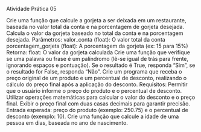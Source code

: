 Atividade Prática 05


Crie uma função que calcule a gorjeta a ser deixada em um restaurante, baseada no valor total da conta e na porcentagem de gorjeta desejada. Calcula o valor da gorjeta baseado no total da conta e na porcentagem desejada.
Parâmetros: valor_conta (float): O valor total da conta porcentagem_gorjeta (float): A porcentagem da gorjeta (ex: 15 para 15%)
Retorna: float: O valor da gorjeta calculada
Crie uma função que verifique se uma palavra ou frase é um palíndromo (lê-se igual de trás para frente, ignorando espaços e pontuação). Se o resultado é True, responda “Sim”, se o resultado for False, responda “Não”.
Crie um programa que receba o preço original de um produto e um percentual de desconto, realizando o cálculo do preço final após a aplicação do desconto. Requisitos:
Permitir que o usuário informe o preço do produto e o percentual de desconto.
Utilizar operações matemáticas para calcular o valor do desconto e o preço final.
Exibir o preço final com duas casas decimais para garantir precisão. Entrada esperada: preço do produto (exemplo: 250.75) e o percentual de desconto (exemplo: 10).
Crie uma função que calcule a idade de uma pessoa em dias, baseada no ano de nascimento.
